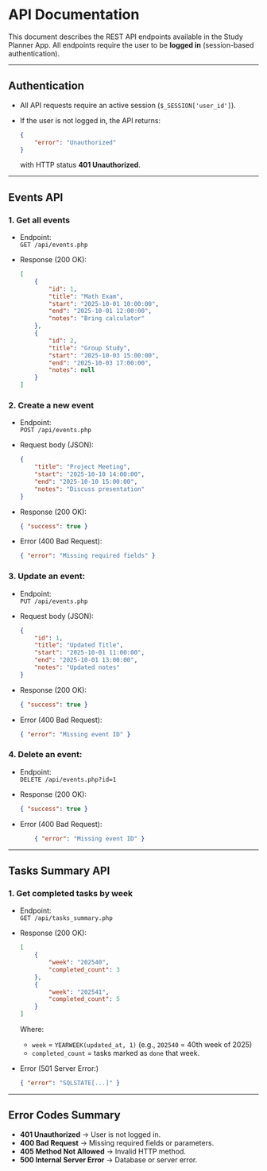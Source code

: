 # API Documentation

This document describes the REST API endpoints available in the Study Planner App.
All endpoints require the user to be **logged in** (session-based authentication).

---

## Authentication
- All API requests require an active session (`$_SESSION['user_id']`).
- If the user is not logged in, the API returns:

    ```json
    {
        "error": "Unauthorized"
    }
    ```
    with HTTP status **401 Unauthorized**.

---

## Events API

### 1. Get all events 
- Endpoint:  
`GET /api/events.php`  

- Response (200 OK):

    ```json
    [
        {
            "id": 1,
            "title": "Math Exam",
            "start": "2025-10-01 10:00:00",
            "end": "2025-10-01 12:00:00",
            "notes": "Bring calculator"
        },
        {
            "id": 2,
            "title": "Group Study",
            "start": "2025-10-03 15:00:00",
            "end": "2025-10-03 17:00:00",
            "notes": null
        }
    ]
    ```  
### 2. Create a new event  
- Endpoint:  
`POST /api/events.php`  

- Request body (JSON):

    ```json
    {
        "title": "Project Meeting",
        "start": "2025-10-10 14:00:00",
        "end": "2025-10-10 15:00:00",
        "notes": "Discuss presentation"
    }
    ```  

- Response (200 OK):

    ```json
    { "success": true }
    ```  

- Error (400 Bad Request):

    ```json
    { "error": "Missing required fields" }
    ```  

### 3. Update an event:  
- Endpoint:  
`PUT /api/events.php`  

- Request body (JSON):

    ```json
    {
        "id": 1,
        "title": "Updated Title",
        "start": "2025-10-01 11:00:00",
        "end": "2025-10-01 13:00:00",
        "notes": "Updated notes"
    }
    ```  

- Response (200 OK):

    ```json
    { "success": true }
    ```

- Error (400 Bad Request):

    ```json
    { "error": "Missing event ID" }
    ```  
### 4. Delete an event:  
- Endpoint:  
`DELETE /api/events.php?id=1`  

- Response (200 OK):

    ```json
    { "success": true }
    ```  

- Error (400 Bad Request):

    ```json
        { "error": "Missing event ID" }
    ```

---

## Tasks Summary API  
### 1. Get completed tasks by week
- Endpoint:  
`GET /api/tasks_summary.php`  

- Response (200 OK):

    ```json
    [
        {
            "week": "202540",
            "completed_count": 3
        },
        {
            "week": "202541",
            "completed_count": 5
        }
    ]
    ```  
    Where:
    - `week` = `YEARWEEK(updated_at, 1)` (e.g., `202540` = 40th week of 2025)
    - `completed_count` = tasks marked as `done` that week.

- Error (501 Server Error:)
    ```json
    { "error": "SQLSTATE[...]" }

---

## Error Codes Summary
- **401 Unauthorized** -> User is not logged in.
- **400 Bad Request** -> Missing required fields or parameters.
- **405 Method Not Allowed** -> Invalid HTTP method.
- **500 Internal Server Error** -> Database or server error.


